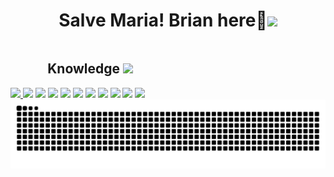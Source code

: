 <h1 align="center">Salve Maria! Brian here👋<img src="https://github.com/user-attachments/assets/fa200e07-d8f6-4191-b291-e6cb34d1820e" style="height:20px"/></h1>

<div style="display: inline-block"  align="center">
  <a href="https://github.com/BrianoFelps">
    <img src="https://github-readme-stats.vercel.app/api/top-langs/?username=brianofelps&layout=compact" style="width:40%;"/>
    <img src="https://github-readme-stats.vercel.app/api?username=brianofelps&show_icons=true&theme=dark" style="width:52%;"/>
  </a>
</div>

<div style="display: inline-block;">
  <h2 align="center">
    Knowledge
    <img src="https://github.com/user-attachments/assets/a44c6823-68e0-4ce4-9ae6-63d9b4559243" style="height:30px"/>
  </h2>
  <div align="center">
    <img src="https://cdn.jsdelivr.net/gh/devicons/devicon@latest/icons/java/java-original-wordmark.svg" style="height: 40px" />
    <img src="https://cdn.jsdelivr.net/gh/devicons/devicon@latest/icons/javascript/javascript-original.svg" style="height: 35px"/>
    <img src="https://cdn.jsdelivr.net/gh/devicons/devicon@latest/icons/typescript/typescript-original.svg" style="height: 35px"/>
    <img src="https://cdn.jsdelivr.net/gh/devicons/devicon@latest/icons/react/react-original.svg" style="height: 40px" />
    <img src="https://cdn.jsdelivr.net/gh/devicons/devicon@latest/icons/nodejs/nodejs-original-wordmark.svg" style="height: 40px"/>
    <img src="https://cdn.jsdelivr.net/gh/devicons/devicon@latest/icons/php/php-original.svg" style="height: 40px"/>
    <img src="https://cdn.jsdelivr.net/gh/devicons/devicon@latest/icons/mysql/mysql-original.svg" style="height: 40px"/>
    <img src="https://cdn.jsdelivr.net/gh/devicons/devicon@latest/icons/html5/html5-original.svg" style="height: 40px" />
    <img src="https://cdn.jsdelivr.net/gh/devicons/devicon@latest/icons/css3/css3-original.svg" style="height: 40px" />
  </div>
</div>

<picture>
  <source media="(prefers-color-scheme: dark)" srcset="https://raw.githubusercontent.com/BrianoFelps/BrianoFelps/output/github-contribution-grid-snake-dark.svg">
  <source media="(prefers-color-scheme: light)" srcset="https://raw.githubusercontent.com/BrianoFelps/BrianoFelps/output/github-contribution-grid-snake.svg">
  <img alt="github contribution grid snake animation" src="https://raw.githubusercontent.com/BrianoFelps/BrianoFelps/output/github-contribution-grid-snake.svg">
</picture>
<br><br>
